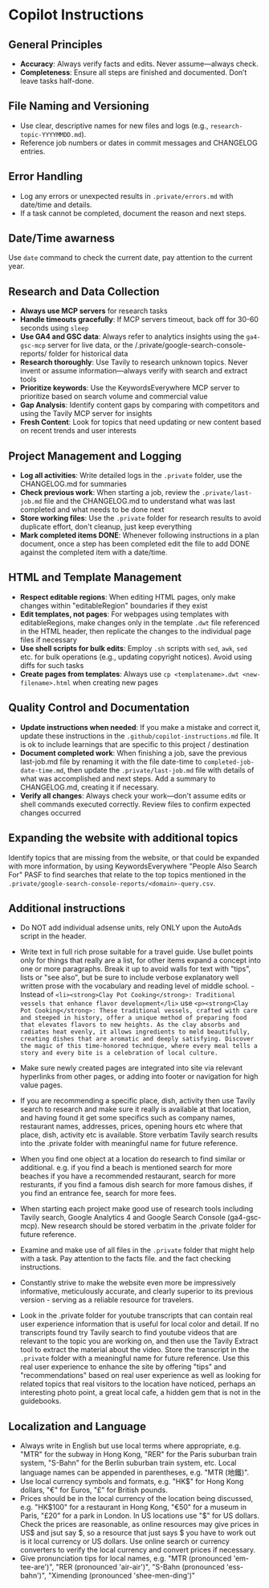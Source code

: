# Copilot Instructions

## General Principles

- **Accuracy**: Always verify facts and edits. Never assume—always check.
- **Completeness**: Ensure all steps are finished and documented. Don’t leave tasks half-done.

## File Naming and Versioning

- Use clear, descriptive names for new files and logs (e.g., `research-topic-YYYYMMDD.md`).
- Reference job numbers or dates in commit messages and CHANGELOG entries.

## Error Handling

- Log any errors or unexpected results in `.private/errors.md` with date/time and details.
- If a task cannot be completed, document the reason and next steps.


## Date/Time awarness

Use `date` command to check the current date, pay attention to the current year.

## Research and Data Collection
- **Always use MCP servers** for research tasks
- **Handle timeouts gracefully**: If MCP servers timeout, back off for 30-60 seconds using `sleep`
- **Use GA4 and GSC data**: Always refer to analytics insights using the `ga4-gsc-mcp` server for live data, or the /.private/google-search-console-reports/ folder for historical data
- **Research thoroughly**: Use Tavily to research unknown topics. Never invent or assume information—always verify with search and extract tools
- **Prioritize keywords**: Use the KeywordsEverywhere MCP server to prioritize based on search volume and commercial value
- **Gap Analysis**: Identify content gaps by comparing with competitors and using the Tavily MCP server for insights
- **Fresh Content**: Look for topics that need updating or new content based on recent trends and user interests

## Project Management and Logging
- **Log all activities**: Write detailed logs in the `.private` folder, use the CHANGELOG.md for summaries
- **Check previous work**: When starting a job, review the `.private/last-job.md` file and the CHANGELOG.md to understand what was last completed and what needs to be done next
- **Store working files**: Use the `.private` folder for research results to avoid duplicate effort, don't cleanup, just keep everything
- **Mark completed items DONE**: Whenever following instructions in a plan document, once a step has been completed edit the file to add DONE against the completed item with a date/time.

## HTML and Template Management
- **Respect editable regions**: When editing HTML pages, only make changes within "editableRegion" boundaries if they exist
- **Edit templates, not pages**: For webpages using templates with editableRegions, make changes only in the template `.dwt` file referenced in the HTML header, then replicate the changes to the individual page files if necessary
- **Use shell scripts for bulk edits**: Employ `.sh` scripts with `sed`, `awk`, `sed` etc. for bulk operations (e.g., updating copyright notices). Avoid using diffs for such tasks
- **Create pages from templates**: Always use `cp <templatename>.dwt <new-filename>.html` when creating new pages

## Quality Control and Documentation
- **Update instructions when needed**: If you make a mistake and correct it, update these instructions in the `.github/copilot-instructions.md` file. It is ok to include learnings that are specific to this project / destination
- **Document completed work**: When finishing a job, save the previous last-job.md file by renaming it with the file date-time to `completed-job-date-time.md`, then update the `.private/last-job.md` file with details of what was accomplished and next steps. Add a summary to CHANGELOG.md, creating it if necessary.
- **Verify all changes**: Always check your work—don't assume edits or shell commands executed correctly. Review files to confirm expected changes occurred

## Expanding the website with additional topics

Identify topics that are missing from the website, or that could be expanded with more information, by using KeywordsEverywhere "People Also Search For" PASF to find searches that relate to the top topics mentioned in the `.private/google-search-console-reports/<domain>-query.csv`.

## Additional instructions

- Do NOT add individual adsense units, rely ONLY upon the AutoAds script in the header.

- Write text in full rich prose suitable for a travel guide. Use bullet points only for things that really are a list, for other items expand a concept into one or more paragraphs. Break it up to avoid walls for text with "tips", lists or "see also", but be sure to include verbose explanatory well written prose with the vocabulary and reading level of middle school. - Instead of  `<li><strong>Clay Pot Cooking</strong>: Traditional vessels that enhance flavor development</li>` use `<p><strong>Clay Pot Cooking</strong>: These traditional vessels, crafted with care and steeped in history, offer a unique method of preparing food that elevates flavors to new heights. As the clay absorbs and radiates heat evenly, it allows ingredients to meld beautifully, creating dishes that are aromatic and deeply satisfying. Discover the magic of this time-honored technique, where every meal tells a story and every bite is a celebration of local culture.`

- Make sure newly created pages are integrated into site via relevant hyperlinks from other pages, or adding into footer or navigation for high value pages.

- If you are recommending a specific place, dish, activity then use Tavily search to research and make sure it really is available at that location, and having found it get some specifics such as company names, restaurant names, addresses, prices, opening hours etc where that place, dish, activity etc is available. Store verbatim Tavily search results into the .private folder with meaningful name for future reference.

- When you find one object at a location do research to find similar or additional. e.g. if you find a beach is mentioned search for more beaches if you have a recommended restaurant, search for more resturants, if you find a famous dish search for more famous dishes, if you find an entrance fee, search for more fees.

- When starting each project make good use of research tools including Tavily search, Google Analytics 4 and Google Search Console (ga4-gsc-mcp). New research should be stored verbatim in the .private folder for future reference.

- Examine and make use of all files in the `.private` folder that might help with a task. Pay attention to the facts file. and the fact checking instructions.

- Constantly strive to make the website even more be impressively informative, meticulously accurate, and clearly superior to its previous version - serving as a reliable resource for travelers.

- Look in the .private folder for youtube transcripts that can contain real user experience information that is useful for local color and detail. If no transcripts found try Tavily search to find youtube videos that are relevant to the topic you are working on, and then use the Tavily Extract tool to extract the material about the video. Store the transcript in the `.private` folder with a meaningful name for future reference.  Use this real user experience to enhance the site by offering "tips" and "recommendations" based on real user experience as well as looking for related topics that real visitors to the location have noticed, perhaps an interesting photo point, a great local cafe, a hidden gem that is not in the guidebooks.

## Localization and Language

- Always write in English but use local terms where appropriate, e.g. "MTR" for the subway in Hong Kong, "RER" for the Paris suburban train system, "S-Bahn" for the Berlin suburban train system, etc.  Local language names can be appended in parentheses, e.g. "MTR (地鐵)".
- Use local currency symbols and formats, e.g. "HK$" for Hong Kong dollars, "€" for Euros, "£" for British pounds.
- Prices should be in the local currency of the location being discussed, e.g. "HK$100" for a restaurant in Hong Kong, "€50" for a museum in Paris, "£20" for a park in London. In US locations use "$" for US dollars. Check the prices are reasonable, as online resources may give prices in US$ and jsut say $, so a resource that just says $ you have to work out is it local currency or US dollars. Use online search or currency converters to verify the local currency and convert prices if necessary.
- Give pronunciation tips for local names, e.g. "MTR (pronounced 'em-tee-are')", "RER (pronounced 'air-air')", "S-Bahn (pronounced 'ess-bahn')", "Ximending (pronounced 'shee-men-ding')"